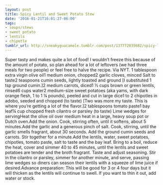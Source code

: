```yaml
---
layout: post
title: Spicy Lentil and Sweet Potato Stew
date: '2016-01-21T16:01:27-06:00'
tags:
- soups/stews
- sweet potato
- lentils
- chipotle
tumblr_url: http://sneakyguacamole.tumblr.com/post/137772035682/spicy-lentil-and-sweet-potato-stew
---
```

Super tasty and makes quite a lot of food! I wouldn’t freeze this because of the amount of potato, so plan ahead for a lot of leftovers (we had three meals for two people) or feel free to halve the recipe. Via NYT. 1 tablespoon extra virgin olive oil1 medium onion, chopped2 garlic cloves, minced Salt to taste2 teaspoons cumin seeds, lightly toasted and ground [I substituted 1 tsp ground cumin.]2 medium carrots, diced1 ½ cups brown or green lentils, rinsed6 cups water2 medium-size sweet potatoes (aka yams, with dark orange flesh, 1 to 1 ¼ pounds), peeled and cut in large dice1 to 2 chipotles in adobo, seeded and chopped (to taste) [Two was more my taste. This is where you’re getting a lot of the flavor.]2 tablespoons tomato paste1 bay leaf¼ cup chopped fresh cilantro or parsley (to taste) Lime wedges for servingHeat the olive oil over medium heat in a large, heavy soup pot or Dutch oven.Add the onion. Cook, stirring often, until it softens, about 5 minutes.Add the garlic and a generous pinch of salt. Cook, stirring, until the garlic smells fragrant, about 30 seconds. Add the ground cumin seeds and carrots. Stir together for a minute.Add the lentils, water, sweet potatoes, chipotles, tomato paste, salt to taste and the bay leaf. Bring to a boil, reduce the heat, cover and simmer 40 to 45 minutes, until the lentils and sweet potatoes are tender and the broth fragrant. Taste and adjust seasoning. Stir in the cilantro or parsley, simmer for another minute, and serve, passing lime wedges so diners can season their lentils with a squeeze of lime juice if desired.Advance preparation: This will be good for 3 or 4 four days but it will thicken as the lentils will continue to swell. If you want to thin it out, add water or stock.
